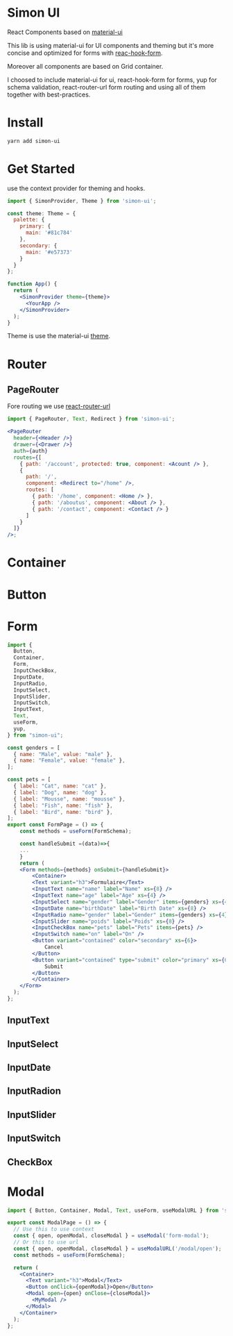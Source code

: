 # Simon UI

React Components based on [material-ui](https://material-ui.com/)

This lib is using material-ui for UI components and theming but it's more concise and optimized for forms with [reac-hook-form](https://react-hook-form.com/).

Moreover all components are based on Grid container.

I choosed to include material-ui for ui, react-hook-form for forms, yup for schema validation, react-router-url form routing and using all of them together with best-practices.

# Install

```sh
yarn add simon-ui
```

# Get Started

use the context provider for theming and hooks.

```jsx
import { SimonProvider, Theme } from 'simon-ui';

const theme: Theme = {
  palette: {
    primary: {
      main: '#81c784'
    },
    secondary: {
      main: '#e57373'
    }
  }
};

function App() {
  return (
    <SimonProvider theme={theme}>
      <YourApp />
    </SimonProvider>
  );
}
```

Theme is use the material-ui [theme](https://material-ui.com/customization/theming/).

# Router

## PageRouter

Fore routing we use [react-router-url](https://github.com/simonboisset/react-router-url/tree/main/react-router-url)

```jsx
import { PageRouter, Text, Redirect } from 'simon-ui';

<PageRouter
  header={<Header />}
  drawer={<Drawer />}
  auth={auth}
  routes={[
    { path: '/account', protected: true, component: <Acount /> },
    {
      path: '/',
      component: <Redirect to="/home" />,
      routes: [
        { path: '/home', component: <Home /> },
        { path: '/aboutus', component: <About /> },
        { path: '/contact', component: <Contact /> }
      ]
    }
  ]}
/>;
```

# Container

# Button

# Form

```jsx
import {
  Button,
  Container,
  Form,
  InputCheckBox,
  InputDate,
  InputRadio,
  InputSelect,
  InputSlider,
  InputSwitch,
  InputText,
  Text,
  useForm,
  yup,
} from "simon-ui";

const genders = [
  { name: "Male", value: "male" },
  { name: "Female", value: "female" },
];

const pets = [
  { label: "Cat", name: "cat" },
  { label: "Dog", name: "dog" },
  { label: "Mousse", name: "mousse" },
  { label: "Fish", name: "fish" },
  { label: "Bird", name: "bird" },
];
export const FormPage = () => {
    const methods = useForm(FormSchema);

    const handleSubmit =(data)=>{
    ...
    }
    return (
    <Form methods={methods} onSubmit={handleSubmit}>
        <Container>
        <Text variant="h3">Formulaire</Text>
        <InputText name="name" label="Name" xs={8} />
        <InputText name="age" label="Age" xs={4} />
        <InputSelect name="gender" label="Gender" items={genders} xs={4} />
        <InputDate name="birthDate" label="Birth Date" xs={8} />
        <InputRadio name="gender" label="Gender" items={genders} xs={4} />
        <InputSlider name="poids" label="Poids" xs={8} />
        <InputCheckBox name="pets" label="Pets" items={pets} />
        <InputSwitch name="on" label="On" />
        <Button variant="contained" color="secondary" xs={6}>
            Cancel
        </Button>
        <Button variant="contained" type="submit" color="primary" xs={6}>
            Submit
        </Button>
        </Container>
    </Form>
  );
};
```

## InputText

## InputSelect

## InputDate

## InputRadion

## InputSlider

## InputSwitch

## CheckBox

# Modal

```jsx
import { Button, Container, Modal, Text, useForm, useModalURL } from 'simon-ui';

export const ModalPage = () => {
  // Use this to use context
  const { open, openModal, closeModal } = useModal('form-modal');
  // Or this to use url
  const { open, openModal, closeModal } = useModalURL('/modal/open');
  const methods = useForm(FormSchema);

  return (
    <Container>
      <Text variant="h3">Modal</Text>
      <Button onClick={openModal}>Open</Button>
      <Modal open={open} onClose={closeModal}>
        <MyModal />
      </Modal>
    </Container>
  );
};
```
